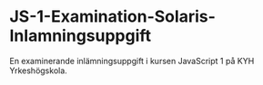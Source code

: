 # JS-1-Examination-Solaris-Inlamningsuppgift
En examinerande inlämningsuppgift i kursen JavaScript 1 på KYH Yrkeshögskola.
